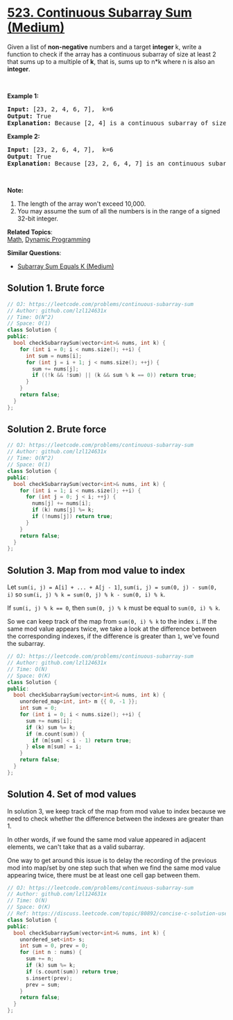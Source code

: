 # [523. Continuous Subarray Sum (Medium)](https://leetcode.com/problems/continuous-subarray-sum/)

<p>Given a list of <b>non-negative</b> numbers and a target <b>integer</b> k, write a function to check if the array has a continuous subarray of size at least 2 that sums up to a multiple of <b>k</b>, that is, sums up to n*k where n is also an <b>integer</b>.</p>

<p>&nbsp;</p>

<p><b>Example 1:</b></p>

<pre><b>Input:</b> [23, 2, 4, 6, 7],  k=6
<b>Output:</b> True
<b>Explanation:</b> Because [2, 4] is a continuous subarray of size 2 and sums up to 6.
</pre>

<p><b>Example 2:</b></p>

<pre><b>Input:</b> [23, 2, 6, 4, 7],  k=6
<b>Output:</b> True
<b>Explanation:</b> Because [23, 2, 6, 4, 7] is an continuous subarray of size 5 and sums up to 42.
</pre>

<p>&nbsp;</p>

<p><b>Note:</b></p>

<ol>
	<li>The length of the array won't exceed 10,000.</li>
	<li>You may assume the sum of all the numbers is in the range of a signed 32-bit integer.</li>
</ol>


**Related Topics**:  
[Math](https://leetcode.com/tag/math/), [Dynamic Programming](https://leetcode.com/tag/dynamic-programming/)

**Similar Questions**:
* [Subarray Sum Equals K (Medium)](https://leetcode.com/problems/subarray-sum-equals-k/)

## Solution 1. Brute force

```cpp
// OJ: https://leetcode.com/problems/continuous-subarray-sum
// Author: github.com/lzl124631x
// Time: O(N^2)
// Space: O(1)
class Solution {
public:
  bool checkSubarraySum(vector<int>& nums, int k) {
    for (int i = 0; i < nums.size(); ++i) {
      int sum = nums[i];
      for (int j = i + 1; j < nums.size(); ++j) {
        sum += nums[j];
        if ((!k && !sum) || (k && sum % k == 0)) return true;
      }
    }
    return false;
  }
};
```

## Solution 2. Brute force

```cpp
// OJ: https://leetcode.com/problems/continuous-subarray-sum
// Author: github.com/lzl124631x
// Time: O(N^2)
// Space: O(1)
class Solution {
public:
  bool checkSubarraySum(vector<int>& nums, int k) {
    for (int i = 1; i < nums.size(); ++i) {
      for (int j = 0; j < i; ++j) {
        nums[j] += nums[i];
        if (k) nums[j] %= k;
        if (!nums[j]) return true;
      }
    }
    return false;
  }
};
```

## Solution 3. Map from mod value to index

Let `sum(i, j) = A[i] + ... + A[j - 1]`, `sum(i, j) = sum(0, j) - sum(0, i)` so `sum(i, j) % k = sum(0, j) % k - sum(0, i) % k`.

If `sum(i, j) % k == 0`, then `sum(0, j) % k` must be equal to `sum(0, i) % k`.

So we can keep track of the map from `sum(0, i) % k` to the index `i`. If the same mod value appears twice, we take a look at the difference between the corresponding indexes, if the difference is greater than `1`, we've found the subarray.

```cpp
// OJ: https://leetcode.com/problems/continuous-subarray-sum
// Author: github.com/lzl124631x
// Time: O(N)
// Space: O(K)
class Solution {
public:
  bool checkSubarraySum(vector<int>& nums, int k) {
    unordered_map<int, int> m {{ 0, -1 }};
    int sum = 0;
    for (int i = 0; i < nums.size(); ++i) {
      sum += nums[i];
      if (k) sum %= k;
      if (m.count(sum)) {
        if (m[sum] < i - 1) return true;
      } else m[sum] = i;
    }
    return false;
  }
};
```

## Solution 4. Set of mod values

In solution 3, we keep track of the map from mod value to index because we need to check whether the difference between the indexes are greater than 1.

In other words, if we found the same mod value appeared in adjacent elements, we can't take that as a valid subarray.

One way to get around this issue is to delay the recording of the previous mod into map/set by one step such that when we find the same mod value appearing twice, there must be at least one cell gap between them.

```cpp
// OJ: https://leetcode.com/problems/continuous-subarray-sum
// Author: github.com/lzl124631x
// Time: O(N)
// Space: O(K)
// Ref: https://discuss.leetcode.com/topic/80892/concise-c-solution-use-set-instead-of-map
class Solution {
public:
  bool checkSubarraySum(vector<int>& nums, int k) {
    unordered_set<int> s;
    int sum = 0, prev = 0;
    for (int n : nums) {
      sum += n;
      if (k) sum %= k;
      if (s.count(sum)) return true;
      s.insert(prev);
      prev = sum;
    }
    return false;
  }
};
```